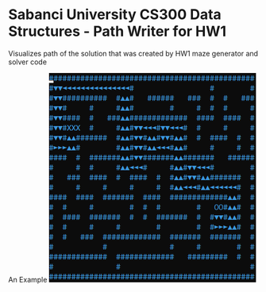 # Sabanci University CS300 Data Structures - Path Writer for HW1

Visualizes path of the solution that was created by HW1 maze generator and solver code

An Example ![This is an example screenshot](./example.png)